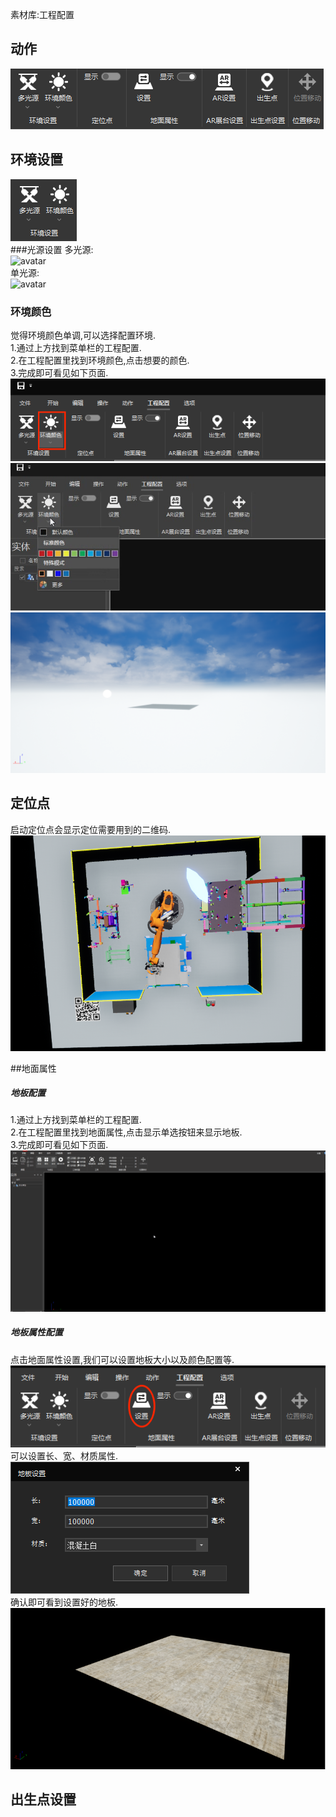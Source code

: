 [^^]:
素材库:工程配置
## 动作
![avatar](../_images/工程配置/工程配置菜单概述.png)  
## 环境设置  
![avatar](../_images/工程配置/环境设置/环境设置概述.png)  
###光源设置
多光源:  
![avatar](../_images/工程配置/环境设置/多光源.gif)    
单光源:  
![avatar](../_images/工程配置/环境设置/单光源.gif)    
### 环境颜色
觉得环境颜色单调,可以选择配置环境.  
1.通过上方找到菜单栏的工程配置.  
2.在工程配置里找到环境颜色,点击想要的颜色.  
3.完成即可看见如下页面.  
![avatar](../_images/工程配置/环境设置/环境.png)  
![avatar](../_images/工程配置/环境设置/设置环境.png)  
![avatar](../_images/工程配置/环境设置/设置环境完毕.png)
## 定位点
启动定位点会显示定位需要用到的二维码.  
![avatar](../_images/工程配置/定位点/定位点二维码.png)      

##地面属性
##### 地板配置
1.通过上方找到菜单栏的工程配置.  
2.在工程配置里找到地面属性,点击显示单选按钮来显示地板.  
3.完成即可看见如下页面.  
![avatar](../_images/工程配置/地面属性/无地板.gif)
##### 地板属性配置
点击地面属性设置,我们可以设置地板大小以及颜色配置等.  
![avatar](../_images/工程配置/地面属性/设置地板指南.png)  
可以设置长、宽、材质属性.  
![avatar](../_images/工程配置/地面属性/地板设置.png)  
确认即可看到设置好的地板.  
![avatar](../_images/工程配置/地面属性/设置地板完成.png)
## 出生点设置

